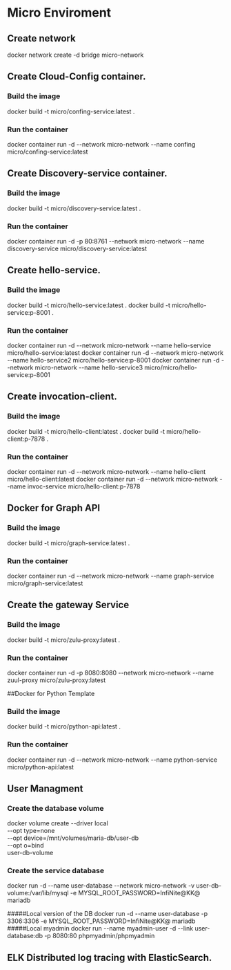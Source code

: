 # Micro Enviroment

## Create network

docker network create -d bridge micro-network

## Create Cloud-Config container.

### Build the image
docker build -t  micro/confing-service:latest . 

### Run the container

docker container run -d  --network micro-network --name confing micro/confing-service:latest


## Create Discovery-service container.

### Build the image
docker build -t  micro/discovery-service:latest . 

### Run the container

docker container run -d -p 80:8761 --network micro-network --name discovery-service micro/discovery-service:latest


## Create hello-service.

### Build the image
docker build -t  micro/hello-service:latest . 
docker build -t  micro/hello-service:p-8001 .

### Run the container

docker container run -d --network micro-network --name hello-service micro/hello-service:latest
docker container run -d --network micro-network --name hello-service2 micro/hello-service:p-8001
docker container run -d --network micro-network --name hello-service3 micro/micro/hello-service:p-8001


## Create invocation-client.

### Build the image
docker build -t  micro/hello-client:latest . 
docker build -t  micro/hello-client:p-7878 . 

### Run the container

docker container run -d  --network micro-network --name hello-client micro/hello-client:latest
docker container run -d  --network micro-network --name invoc-service micro/hello-client:p-7878

## Docker for Graph API

### Build the image
docker build -t  micro/graph-service:latest . 

### Run the container
docker container run -d  --network micro-network --name graph-service micro/graph-service:latest


## Create the gateway Service

### Build the image
docker build -t  micro/zulu-proxy:latest . 

### Run the container

docker container run -d -p 8080:8080 --network micro-network --name zuul-proxy micro/zulu-proxy:latest

##Docker for Python Template

### Build the image
docker build -t  micro/python-api:latest . 

### Run the container
docker container run -d  --network micro-network --name python-service micro/python-api:latest


## User Managment

### Create the database volume
docker volume create --driver local \
      --opt type=none \
      --opt device=/mnt/volumes/maria-db/user-db \
      --opt o=bind \
      user-db-volume

### Create the service database
docker run -d --name user-database --network micro-network  -v user-db-volume:/var/lib/mysql -e MYSQL_ROOT_PASSWORD=InfiNite@KK@ mariadb

#####Local version of the DB
docker run -d --name user-database -p 3306:3306 -e MYSQL_ROOT_PASSWORD=InfiNite@KK@ mariadb
#####Local myadmin 
docker run --name myadmin-user -d --link user-database:db -p 8080:80 phpmyadmin/phpmyadmin



## ELK Distributed log tracing with ElasticSearch. 

